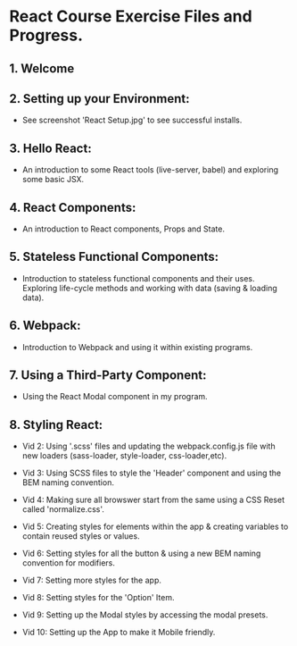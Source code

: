 # React Course Exercise Files and Progress.

## 1.  Welcome

## 2.  Setting up your Environment:

* See screenshot 'React Setup.jpg' to see successful installs.

## 3.  Hello React:

* An introduction to some React tools (live-server, babel) and exploring some basic JSX.

## 4.  React Components:

* An introduction to React components, Props and State.

## 5.  Stateless Functional Components:

* Introduction to stateless functional components and their uses. Exploring life-cycle methods and working with data (saving & loading data).

## 6.  Webpack:

* Introduction to Webpack and using it within existing programs.

## 7.  Using a Third-Party Component:

* Using the React Modal component in my program.
        
## 8.  Styling React:

* Vid 2:  Using '.scss' files and updating the webpack.config.js file with new loaders (sass-loader, style-loader, css-loader,etc).

* Vid 3:  Using SCSS files to style the 'Header' component and using the BEM naming convention.

* Vid 4:  Making sure all browswer start from the same using a CSS Reset called 'normalize.css'.

* Vid 5:  Creating styles for elements within the app & creating variables to contain reused styles or values.

* Vid 6:  Setting styles for all the button & using a new BEM naming convention for modifiers.

* Vid 7:  Setting more styles for the app.

* Vid 8:  Setting styles for the 'Option' Item.

* Vid 9:  Setting up the Modal styles by accessing the modal presets.

* Vid 10: Setting up the App to make it Mobile friendly.